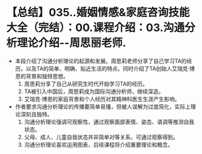 # 【总结】035..婚姻情感&家庭咨询技能大全（完结）：00.课程介绍：03.沟通分析理论介绍--周思丽老师.

-   本段介绍了沟通分析理论的起源和发展。周思莉老师分享了自己学习TA的经历，以及TA的简单、明确、贴近生活的特点。同时介绍了TA创始人艾瑞克·博恩的背景和独特思想。
    1.  周思莉分享了自己从研究生时代开始学习TA的经历。
    2.  TA被引入中国后，周思莉成为国际沟通分析师，继续深造。
    3.  艾瑞克·博恩的家庭背景和个人经历对其精神科医生生涯产生影响。
-   作者要求沟通分析理论的传播要简单易懂，但被人误解为过度简化，实际上理论深刻且独特。
    1.  沟通分析理论强调可观察性，通过观察面部表情、姿态、语调等推测自我状态。
    2.  父母、成人、儿童自我状态并非简单对等关系，可通过观察得到。
    3.  沟通分析理论喜欢运用图表，后续课程将介绍重要理论和概念。